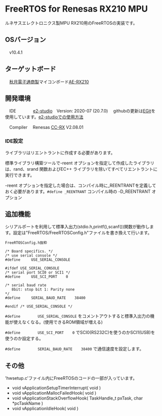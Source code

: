 # FreeRTOS for Renesas RX210 MPU

ルネサスエレクトロニクス製MPU RX210用のFreeRTOSの実装です。

## OSバージョン

　v10.4.1
 
## ターゲットボード

　[秋月電子通商製](https://akizukidenshi.com/catalog/default.aspx)マイコンボード[AE-RX210](https://akizukidenshi.com/catalog/g/gK-08207/)　

## 開発環境

　IDE　　　　[e2-studio](https://www.renesas.com/jp/ja/products/software-tools/tools/ide/e2studio.html)　Version: 2020-07 (20.7.0)
　githubの更新は[EGit](https://www.eclipse.org/egit/)を使用しています。[e2-studioでの使用方法](https://ja-support.renesas.com/knowledgeBase/18674128)
 
　Compiler　 Renesas [CC-RX](https://www.renesas.com/jp/ja/products/software-tools/tools/compiler-assembler/compiler-package-for-rx-family.html) V2.08.01

### IDE設定


ライブラリはリエントラントに作成する必要があります。

標準ライブラリ構築ツールで-reent オプションを指定して作成したライブラリは、rand、srand 関数およびEC++ ライブラリを除いてすべてリエントラントに実行できます。

-reent オプションを指定した場合は、コンパイル時に_REENTRANTを定義しておく必要があります。`#define _REENTRANT` コンパイル時の -D_REENTRANT オプション


## 追加機能

シリアルポートを利用して標準入出力(stdio.h,printf(),scanf())関数が動作します。設定は"FreeRTOS/FreeRTOSConfig.h"ファイルを書き換えて行います。

```
FreeRTOSConfig.h抜粋

/* Board specifics. */
/* use serial console */
#define		USE_SERIAL_CONSOLE

#ifdef USE_SERIAL_CONSOLE
/* serial port SCI0 or SCI1 */
#define		USE_SCI_PORT	0

/* serial baud rate
   8bit: stop bit 1: Parity none
*/
#define		SERIAL_BAUD_RATE	38400

#endif /* USE_SERIAL_CONSOLE */
```

`#define		USE_SERIAL_CONSOLE` をコメントアウトすると標準入出力の機能が使えなくなる。(使用できるROM領域が増える)

`#define		USE_SCI_PORT	0` でSCI0(RS232C)を使うのかSCI1(USB)を使うのか設定する。

`#define		SERIAL_BAUD_RATE	38400` で通信速度を設定します。

## その他

'hwsetup.c'ファイル内にFreeRTOSのコードの一部が入っています。

* void vApplicationSetupTimerInterrupt( void )
* void vApplicationMallocFailedHook( void )
* void vApplicationStackOverflowHook( TaskHandle_t pxTask, char *pcTaskName )
* void vApplicationIdleHook( void )
